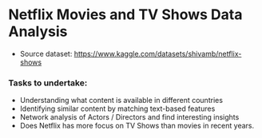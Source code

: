 # Netflix Movies and TV Shows Data Analysis
- Source dataset: https://www.kaggle.com/datasets/shivamb/netflix-shows

### Tasks to undertake: 
- Understanding what content is available in different countries
- Identifying similar content by matching text-based features
- Network analysis of Actors / Directors and find interesting insights
- Does Netflix has more focus on TV Shows than movies in recent years.
